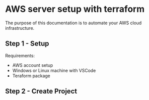 # AWS server setup with terraform

The purpose of this documentation is to automate your AWS cloud infrastructure.


## Step 1 - Setup

Requirements:

- AWS account setup
- Windows or Linux machine with VSCode
- Teraform package

## Step 2 - Create Project


